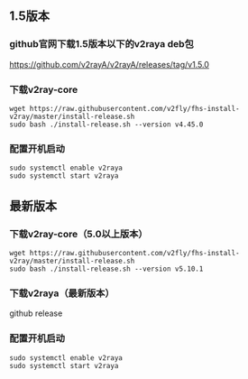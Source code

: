 
## 1.5版本
### github官网下载1.5版本以下的v2raya deb包

https://github.com/v2rayA/v2rayA/releases/tag/v1.5.0

### 下载v2ray-core
```
wget https://raw.githubusercontent.com/v2fly/fhs-install-v2ray/master/install-release.sh
sudo bash ./install-release.sh --version v4.45.0

```

### 配置开机启动

```
sudo systemctl enable v2raya
sudo systemctl start v2raya
```

## 最新版本

### 下载v2ray-core（5.0以上版本）

```
wget https://raw.githubusercontent.com/v2fly/fhs-install-v2ray/master/install-release.sh
sudo bash ./install-release.sh --version v5.10.1
```

### 下载v2raya（最新版本）

github release

### 配置开机启动

```
sudo systemctl enable v2raya
sudo systemctl start v2raya
```
